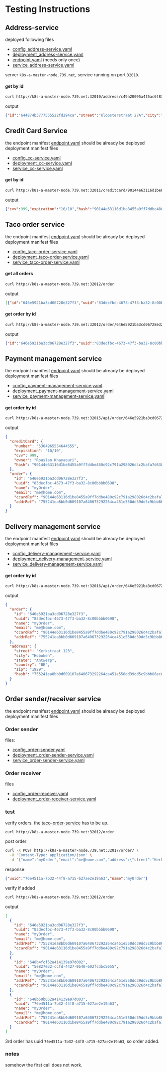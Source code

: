 # Testing Instructions

## Address-service

deployed following files

- [config_address-service.yaml](../../config_address-service.yaml)
- [deployment_address-service.yaml](../../deployment_address-service.yaml)
- [endpoint.yaml](../../endpoint.yaml) (needs only once)
- [service_address-service.yaml](../../service_address-service.yaml)

server `k8s-a-master-node.739.net`, service running on port `32010`.
#### get by id
```sh
curl http://k8s-a-master-node.739.net:32010/address/c49a20095a4f5ac6f83a3c0ff33854327b1cf3c2c5b39aa6f934c1fe53c1dd61
```
output
```json
{"id":"644874b3777555522fd294ca","street":"Kloosterstraat 27A","city":"Emblem","state":"Antwerpen","country":"BE","zip":"2520","hash":"c49a20095a4f5ac6f83a3c0ff33854327b1cf3c2c5b39aa6f934c1fe53c1dd61"}
```

## Credit Card Service
the endpoint manifest [endpoint.yaml](../../endpoint.yaml) should be already be deployed</br>
deployment manifest files

- [config_cc-service.yaml](../../config_cc-service.yaml)
- [deployment_cc-service.yaml](../../deployment_cc-service.yaml)
- [service_cc-service.yaml](../../service_cc-service.yaml)

#### get by id
```sh
curl http://k8s-a-master-node.739.net:32011/creditcard/90144e63116d1be8455a9ff7ddbe480c92c791a298026d4c2bafa7d6388b6285
```
output
```json lines
{"cvv":999,"expiration":"10/10","hash":"90144e63116d1be8455a9ff7ddbe480c92c791a298026d4c2bafa7d6388b6285","number":"5364965554644555","owner":"Rouslan Khayaouri"}
```

## Taco order service
the endpoint manifest [endpoint.yaml](../../endpoint.yaml) should be already be deployed</br>
deployment manifest files
- [config_taco-order-service.yaml](../../config_taco-order-service.yaml)
- [deployment_taco-order-service.yaml](../../deployment_taco-order-service.yaml)
- [service_taco-order-service.yaml](../../service_taco-order-service.yaml)

#### get all orders
```sh
curl http://k8s-a-master-node.739.net:32012/order
```
output
```json lines
[{"id":"646e5921ba3cd06728e327f3","uuid":"83decfbc-4673-47f3-ba32-8c00bbbb0698","name":"myOrder","email":"me@home.com","addrRef":"755241ea8bb0d609107a640673292264ca451e550dd39dd5c9bbb86ec8a5895f","ccardRef":"90144e63116d1be8455a9ff7ddbe480c92c791a298026d4c2bafa7d6388b6285"}]
```
#### get order by id
```sh
curl http://k8s-a-master-node.739.net:32012/order/646e5921ba3cd06728e327f3

```
output
```json lines
{"id":"646e5921ba3cd06728e327f3","uuid":"83decfbc-4673-47f3-ba32-8c00bbbb0698","name":"myOrder","email":"me@home.com","addrRef":"755241ea8bb0d609107a640673292264ca451e550dd39dd5c9bbb86ec8a5895f","ccardRef":"90144e63116d1be8455a9ff7ddbe480c92c791a298026d4c2bafa7d6388b6285"}
```

## Payment management service

the endpoint manifest [endpoint.yaml](../../endpoint.yaml) should be already be deployed</br>
deployment manifest files

- [config_payment-management-service.yaml](../../config_payment-management-service.yaml)
- [deployment_payment-management-service.yaml](../../deployment_payment-management-service.yaml)
- [service_payment-management-service.yaml](../../service_payment-management-service.yaml)

#### get order by id

```sh
curl http://k8s-a-master-node.739.net:32015/api/order/646e5921ba3cd06728e327f3
```

output

```json
{
  "creditCard": {
    "number": "5364965554644555",
    "expiration": "10/10",
    "cvv": 999,
    "owner": "Rouslan Khayaouri",
    "hash": "90144e63116d1be8455a9ff7ddbe480c92c791a298026d4c2bafa7d6388b6285"
  },
  "order": {
    "id": "646e5921ba3cd06728e327f3",
    "uuid": "83decfbc-4673-47f3-ba32-8c00bbbb0698",
    "name": "myOrder",
    "email": "me@home.com",
    "ccardRef": "90144e63116d1be8455a9ff7ddbe480c92c791a298026d4c2bafa7d6388b6285",
    "addrRef": "755241ea8bb0d609107a640673292264ca451e550dd39dd5c9bbb86ec8a5895f"
  }
}
```

## Delivery management service

the endpoint manifest [endpoint.yaml](../../endpoint.yaml) should be already be deployed</br>
deployment manifest files

- [config_delivery-management-service.yaml](../../config_delivery-management-service.yaml)
- [deployment_delivery-management-service.yaml](../../deployment_delivery-management-service.yaml)
- [service_delivery-management-service.yaml](../../service_delivery-management-service.yaml)

#### get order by id

```sh
curl http://k8s-a-master-node.739.net:32016/api/order/646e5921ba3cd06728e327f3
```

output

```json
{
  "order": {
    "id": "646e5921ba3cd06728e327f3",
    "uuid": "83decfbc-4673-47f3-ba32-8c00bbbb0698",
    "name": "myOrder",
    "email": "me@home.com",
    "ccardRef": "90144e63116d1be8455a9ff7ddbe480c92c791a298026d4c2bafa7d6388b6285",
    "addrRef": "755241ea8bb0d609107a640673292264ca451e550dd39dd5c9bbb86ec8a5895f"
  },
  "address": {
    "street": "Kerkstraat 123",
    "city": "Hoboken",
    "state": "Antwerp",
    "country": "BE",
    "zip": "1929",
    "hash": "755241ea8bb0d609107a640673292264ca451e550dd39dd5c9bbb86ec8a5895f"
  }
}
```

## Order sender/receiver service

the endpoint manifest [endpoint.yaml](../../endpoint.yaml) should be already be deployed</br>
deployment manifest files

### Order sender

files:

- [config_order-sender.yaml](../../config_order-sender.yaml)
- [deployment_order-sender-service.yaml](../../deployment_order-sender-service.yaml)
- [service_order-sender-service.yaml](../../service_order-sender-service.yaml)

### Order receiver

files
- [config_order-receiver.yaml](../../config_order-receiver.yaml)
- [deployment_order-receiver-service.yaml](../../deployment_order-receiver-service.yaml)

### test

verify orders. the [taco-order-service](#taco-order-service) has to be up.
```sh
curl http://k8s-a-master-node.739.net:32012/order
```
post order
 
```sh
curl -X POST http://k8s-a-master-node.739.net:32017/order/ \
  -H 'Content-Type: application/json' \
  -d '{"name":"myOrder","email":"me@home.com","address":{"street":"Kerkstraat 123","city":"Hoboken","zip":"1929","state":"Antwerp","country":"BE"},"cCard":{"number":"5364965554644555","owner":"Rouslan Khayaouri","expiration":"10/10","cvv":999}}'
```

response
```json
{"uuid":"76e4511a-7b32-44f8-a715-627ae2e19a63","name":"myOrder"}
```
verify if added
```sh
curl http://k8s-a-master-node.739.net:32012/order
```
output
```json
[
  {
    "id": "646e5921ba3cd06728e327f3",
    "uuid": "83decfbc-4673-47f3-ba32-8c00bbbb0698",
    "name": "myOrder",
    "email": "me@home.com",
    "addrRef": "755241ea8bb0d609107a640673292264ca451e550dd39dd5c9bbb86ec8a5895f",
    "ccardRef": "90144e63116d1be8455a9ff7ddbe480c92c791a298026d4c2bafa7d6388b6285"
  },
  {
    "id": "648b4fcf52a414139e97d002",
    "uuid": "5e827e32-ccfd-4427-9b40-602fcdbc5055",
    "name": "myOrder",
    "email": "me@home.com",
    "addrRef": "755241ea8bb0d609107a640673292264ca451e550dd39dd5c9bbb86ec8a5895f",
    "ccardRef": "90144e63116d1be8455a9ff7ddbe480c92c791a298026d4c2bafa7d6388b6285"
  },
  {
    "id": "648b50b652a414139e97d003",
    "uuid": "76e4511a-7b32-44f8-a715-627ae2e19a63",
    "name": "myOrder",
    "email": "me@home.com",
    "addrRef": "755241ea8bb0d609107a640673292264ca451e550dd39dd5c9bbb86ec8a5895f",
    "ccardRef": "90144e63116d1be8455a9ff7ddbe480c92c791a298026d4c2bafa7d6388b6285"
  }
]
```
3rd order has uuid `76e4511a-7b32-44f8-a715-627ae2e19a63`, so order added.
### notes
somehow the first call does not work.